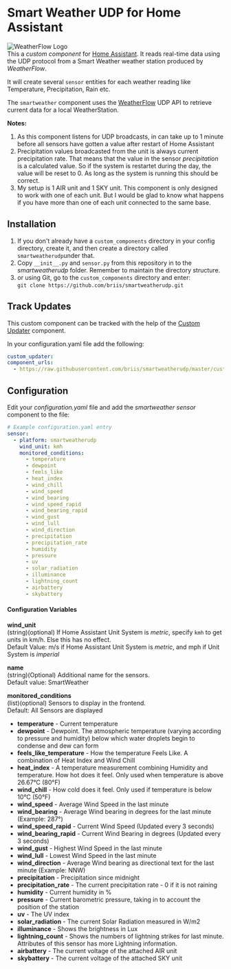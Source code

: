 # Smart Weather UDP for Home Assistant
![WeatherFlow Logo](https://github.com/briis/hass-SmartWeather/blob/master/images/weatherflow.png)<br>
This a *custom component* for [Home Assistant](https://www.home-assistant.io/). It reads real-time data using the UDP protocol from a Smart Weather weather station produced by *WeatherFlow*.

It will create several `sensor` entities for each weather reading like Temperature, Precipitation, Rain etc. 

The `smartweather` component uses the [WeatherFlow](https://weatherflow.github.io/SmartWeather/api/udp/v105/) UDP API to retrieve current data for a local WeatherStation.

**Notes:** 
1. As this component listens for UDP broadcasts, in can take up to 1 minute before all sensors have gotten a value after restart of Home Assistant
2. Precipitation values broadcasted from the unit is always current precipitation rate. That means that the value in the sensor *precipitation* is a calculated value. So if the system is restartet during the day, the value will be reset to 0. As long as the system is running this should be correct.
3. My setup is 1 AIR unit and 1 SKY unit. This component is only designed to work with one of each unit. But I would be glad to know what happens if you have more than one of each unit connected to the same base.

## Installation
1. If you don't already have a `custom_components` directory in your config directory, create it, and then create a directory called `smartweatherudp`under that.
2. Copy `__init__.py` and `sensor.py` from this repository in to the *smartweatherudp* folder. Remember to maintain the directory structure.
3. or using Git, go to the `custom_components` directory and enter:<br>
`git clone https://github.com/briis/smartweatherudp.git`

## Track Updates
This custom component can be tracked with the help of the [Custom Updater](https://github.com/custom-components/custom_updater) component.

In your configuration.yaml file add the following:
```yaml
custom_updater:
component_urls:
  - https://raw.githubusercontent.com/briis/smartweatherudp/master/custom_updater.json
```

## Configuration
Edit your *configuration.yaml* file and add the *smartweather sensor* component to the file:
```yaml
# Example configuration.yaml entry
sensor:
  - platform: smartweatherudp
    wind_unit: kmh
    monitored_conditions:
      - temperature
      - dewpoint
      - feels_like
      - heat_index
      - wind_chill
      - wind_speed
      - wind_bearing
      - wind_speed_rapid
      - wind_bearing_rapid
      - wind_gust
      - wind_lull
      - wind_direction
      - precipitation
      - precipitation_rate
      - humidity
      - pressure
      - uv
      - solar_radiation
      - illuminance
      - lightning_count
      - airbattery
      - skybattery
```
#### Configuration Variables
**wind_unit**<br>
(string)(optional) If Home Assistant Unit System is *metric*, specify `kmh` to get units in km/h. Else this has no effect.<br>
Default Value: m/s if Home Assistant Unit System is *metric*, and mph if Unit System is *imperial*

**name**<br>
(string)(Optional) Additional name for the sensors.<br>
Default value: SmartWeather

**monitored_conditions**<br>
(list)(optional) Sensors to display in the frontend.<br>
Default: All Sensors are displayed
* **temperature** - Current temperature
* **dewpoint** - Dewpoint. The atmospheric temperature (varying according to pressure and humidity) below which water droplets begin to condense and dew can form
* **feels_like_temperature** - How the temperature Feels Like. A combination of Heat Index and Wind Chill
* **heat_index** - A temperature measurement combining Humidity and temperature. How hot does it feel. Only used when temperature is above 26.67°C (80°F)
* **wind_chill** - How cold does it feel. Only used if temperature is below 10°C (50°F)
* **wind_speed** - Average Wind Speed in the last minute
* **wind_bearing** - Average Wind bearing in degrees for the last minute (Example: 287°)
* **wind_speed_rapid** - Current Wind Speed (Updated every 3 seconds)
* **wind_bearing_rapid** - Current Wind Bearing in degrees (Updated every 3 seconds)
* **wind_gust** - Highest Wind Speed in the last minute
* **wind_lull** - Lowest Wind Speed in the last minute
* **wind_direction** - Average Wind bearing as directional text for the last minute (Example: NNW)
* **precipitation** - Precipitation since midnight
* **precipitation_rate** - The current precipitation rate - 0 if it is not raining
* **humidity** - Current humidity in %
* **pressure** - Current barometric pressure, taking in to account the position of the station
* **uv** - The UV index
* **solar_radiation** - The current Solar Radiation measured in W/m2
* **illuminance** - Shows the brightness in Lux
* **lightning_count** - Shows the numbers of lightning strikes for last minute. Attributes of this sensor has more Lightning information.
* **airbattery** - The current voltage of the attached AIR unit
* **skybattery** - The current voltage of the attached SKY unit

